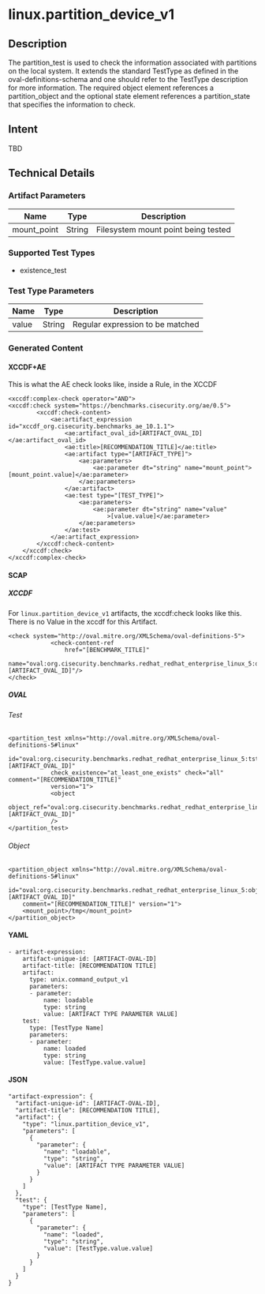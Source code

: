 # linux.partition_device_v1

## Description
The partition_test is used to check the information associated with partitions on the local system. It extends the standard TestType as defined in the oval-definitions-schema and one should refer to the TestType description for more information. The required object element references a partition_object and the optional state element references a partition_state that specifies the information to check.


## Intent
TBD

## Technical Details
### Artifact Parameters
| Name                  |Type    | Description |
| ----------------------|--------| ----------- |
|mount_point  | String | Filesystem mount point being tested  |

### Supported Test Types
- existence_test

### Test Type Parameters
| Name                  |Type    | Description |
| ----------------------|--------| ----------- |
| value | String | Regular expression to be matched |

### Generated Content
#### XCCDF+AE
This is what the AE check looks like, inside a Rule, in the XCCDF

```
<xccdf:complex-check operator="AND">
<xccdf:check system="https://benchmarks.cisecurity.org/ae/0.5">
        <xccdf:check-content>
            <ae:artifact_expression id="xccdf_org.cisecurity.benchmarks_ae_10.1.1">
                <ae:artifact_oval_id>[ARTIFACT_OVAL_ID]</ae:artifact_oval_id>
                <ae:title>[RECOMMENDATION_TITLE]</ae:title>
                <ae:artifact type="[ARTIFACT_TYPE]">
                    <ae:parameters>
                        <ae:parameter dt="string" name="mount_point">[mount_point.value]</ae:parameter>
                    </ae:parameters>
                </ae:artifact>
                <ae:test type="[TEST_TYPE]">
                    <ae:parameters>
                        <ae:parameter dt="string" name="value"
                            >[value.value]</ae:parameter>
                    </ae:parameters>
                </ae:test>
            </ae:artifact_expression>
        </xccdf:check-content>
    </xccdf:check>
</xccdf:complex-check>
```

#### SCAP
##### XCCDF
For `linux.partition_device_v1` artifacts, the xccdf:check looks like this.  There is no Value in the xccdf for this Artifact.

```
<check system="http://oval.mitre.org/XMLSchema/oval-definitions-5">
			<check-content-ref
				href="[BENCHMARK_TITLE]"
				name="oval:org.cisecurity.benchmarks.redhat_redhat_enterprise_linux_5:def:[ARTIFACT_OVAL_ID]"/>
</check>
```

##### OVAL
###### Test

```
<partition_test xmlns="http://oval.mitre.org/XMLSchema/oval-definitions-5#linux"
 			id="oval:org.cisecurity.benchmarks.redhat_redhat_enterprise_linux_5:tst:[ARTIFACT_OVAL_ID]"
 			check_existence="at_least_one_exists" check="all" comment="[RECOMMENDATION_TITLE]"
 			version="1">
 			<object
 				object_ref="oval:org.cisecurity.benchmarks.redhat_redhat_enterprise_linux_5:obj:[ARTIFACT_OVAL_ID]"
 			/>
</partition_test>
```

###### Object

```
<partition_object xmlns="http://oval.mitre.org/XMLSchema/oval-definitions-5#linux"
    id="oval:org.cisecurity.benchmarks.redhat_redhat_enterprise_linux_5:obj:[ARTIFACT_OVAL_ID]"
    comment="[RECOMMENDATION_TITLE]" version="1">
    <mount_point>/tmp</mount_point>
</partition_object>
```

#### YAML


```
- artifact-expression:
    artifact-unique-id: [ARTIFACT-OVAL-ID]
    artifact-title: [RECOMMENDATION TITLE]
    artifact:
      type: unix.command_output_v1
      parameters:
      - parameter: 
          name: loadable
          type: string
          value: [ARTIFACT TYPE PARAMETER VALUE]
    test:
      type: [TestType Name]
      parameters:
      - parameter:
          name: loaded
          type: string
          value: [TestType.value.value]
```

#### JSON

```
"artifact-expression": {
  "artifact-unique-id": [ARTIFACT-OVAL-ID],
  "artifact-title": [RECOMMENDATION TITLE],
  "artifact": {
    "type": "linux.partition_device_v1",
    "parameters": [
      {
        "parameter": {
          "name": "loadable",
          "type": "string",
          "value": [ARTIFACT TYPE PARAMETER VALUE]
        }
      }
    ]
  },
  "test": {
    "type": [TestType Name],
    "parameters": [
      {
        "parameter": {
          "name": "loaded",
          "type": "string",
          "value": [TestType.value.value]
        }
      }
    ]
  }
}
``` 